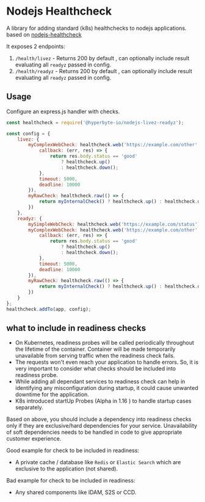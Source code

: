 # Nodejs Healthcheck

A library for adding standard (k8s) healthchecks to nodejs applications. based
on [nodejs-healthcheck](https://github.com/hmcts/nodejs-healthcheck)

It exposes 2 endpoints:

1. `/health/livez` - Returns 200 by default , can optionally include result
   evaluating all `readyz` passed in config.
2. `/health/readyz` - Returns 200 by default , can optionally include result
   evaluating all `readyz` passed in config.

## Usage

Configure an express.js handler with checks.

```javascript
const healthcheck = require('@hyperbyte-io/nodejs-livez-readyz');

const config = {
    livez: {
        myComplexWebCheck: healthcheck.web('https://example.com/other', {
            callback: (err, res) => {
                return res.body.status == 'good'
                    ? healthcheck.up()
                    : healthcheck.down();
            },
            timeout: 5000,
            deadline: 10000
        }),
        myRawCheck: healthcheck.raw(() => {
            return myInternalCheck() ? healthcheck.up() : healthcheck.down();
        })
    },
    readyz: {
        mySimpleWebCheck: healthcheck.web('https://example.com/status'),
        myComplexWebCheck: healthcheck.web('https://example.com/other', {
            callback: (err, res) => {
                return res.body.status == 'good'
                    ? healthcheck.up()
                    : healthcheck.down();
            },
            timeout: 5000,
            deadline: 10000
        }),
        myRawCheck: healthcheck.raw(() => {
            return myInternalCheck() ? healthcheck.up() : healthcheck.down();
        })
    }
};
healthcheck.addTo(app, config);
```

## what to include in readiness checks

-   On Kubernetes, readiness probes will be called periodically throughout the
    lifetime of the container. Container will be made temporarily unavailable
    from serving traffic when the readiness check fails.
-   The requests won't even reach your application to handle errors. So, it is
    very important to consider what checks should be included into readiness
    probe.
-   While adding all dependant services to readiness check can help in
    identifying any misconfiguration during startup, it could cause unwanted
    downtime for the application.
-   K8s introduced startUp Probes (Alpha in 1.16 ) to handle startup cases
    separately.

Based on above, you should include a dependency into readiness checks only if
they are exclusive/hard dependencies for your service. Unavailability of soft
dependencies needs to be handled in code to give appropriate customer
experience.

Good example for check to be included in readiness:

-   A private cache / database like `Redis` or `Elastic Search` which are
    exclusive to the application (not shared).

Bad example for check to be included in readiness:

-   Any shared components like IDAM, S2S or CCD.
